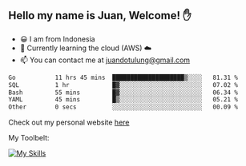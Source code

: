 ## Hello my name is Juan, Welcome! ✋

- 😀 I am from Indonesia
- 📖 Currently learning the cloud (AWS) ☁️
- 📫 You can contact me at juandotulung@gmail.com

<!--START_SECTION:waka-->

```txt
Go           11 hrs 45 mins  ████████████████████▒░░░░   81.31 %
SQL          1 hr            █▓░░░░░░░░░░░░░░░░░░░░░░░   07.02 %
Bash         55 mins         █▓░░░░░░░░░░░░░░░░░░░░░░░   06.34 %
YAML         45 mins         █▒░░░░░░░░░░░░░░░░░░░░░░░   05.21 %
Other        0 secs          ░░░░░░░░░░░░░░░░░░░░░░░░░   00.09 %
```

<!--END_SECTION:waka-->

Check out my personal website [here](https://juanchristian.com)

My Toolbelt:

[![My Skills](https://skillicons.dev/icons?i=go,js,ts,nodejs,express,react,nextjs,vue,tailwind,vite,html,css,python,php,aws,bash,linux,postgres,mysql,redis,kafka,docker,vercel,netlify,vscode,figma)](https://skillicons.dev)


